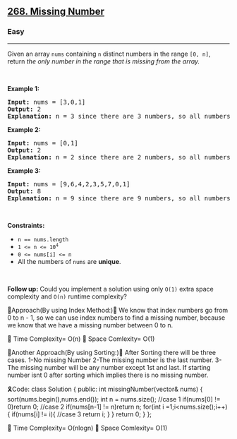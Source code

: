 <h2><a href="https://leetcode.com/problems/missing-number">268. Missing Number</a></h2><h3>Easy</h3><hr><p>Given an array <code>nums</code> containing <code>n</code> distinct numbers in the range <code>[0, n]</code>, return <em>the only number in the range that is missing from the array.</em></p>

<p>&nbsp;</p>
<p><strong class="example">Example 1:</strong></p>

<pre>
<strong>Input:</strong> nums = [3,0,1]
<strong>Output:</strong> 2
<strong>Explanation:</strong> n = 3 since there are 3 numbers, so all numbers are in the range [0,3]. 2 is the missing number in the range since it does not appear in nums.
</pre>

<p><strong class="example">Example 2:</strong></p>

<pre>
<strong>Input:</strong> nums = [0,1]
<strong>Output:</strong> 2
<strong>Explanation:</strong> n = 2 since there are 2 numbers, so all numbers are in the range [0,2]. 2 is the missing number in the range since it does not appear in nums.
</pre>

<p><strong class="example">Example 3:</strong></p>

<pre>
<strong>Input:</strong> nums = [9,6,4,2,3,5,7,0,1]
<strong>Output:</strong> 8
<strong>Explanation:</strong> n = 9 since there are 9 numbers, so all numbers are in the range [0,9]. 8 is the missing number in the range since it does not appear in nums.
</pre>

<p>&nbsp;</p>
<p><strong>Constraints:</strong></p>

<ul>
	<li><code>n == nums.length</code></li>
	<li><code>1 &lt;= n &lt;= 10<sup>4</sup></code></li>
	<li><code>0 &lt;= nums[i] &lt;= n</code></li>
	<li>All the numbers of <code>nums</code> are <strong>unique</strong>.</li>
</ul>

<p>&nbsp;</p>
<p><strong>Follow up:</strong> Could you implement a solution using only <code>O(1)</code> extra space complexity and <code>O(n)</code> runtime complexity?</p>

🚀Approach(By using Index Method:)🚀
We know that index numbers go from 0 to n - 1, so we can use index numbers to find a missing number, because we know that we have a missing number between 0 to n.

🎯 Time Complexity= O(n)
🎯 Space Comlexity= O(1)

🚀Another Approach(By using Sorting:)🚀
After Sorting there will be three cases.
1-No missing Number
2-The missing number is the last number.
3-The missing number will be any number except 1st and last.
If starting number isnt 0 after sorting which implies there is no missing number.

🎗️Code:
class Solution {
public:
    int missingNumber(vector<int>& nums) {
        sort(nums.begin(),nums.end());
        int n = nums.size();
        //case 1
        if(nums[0] != 0)return 0;
        //case 2 
        if(nums[n-1] != n)return n;
        for(int i =1;i<nums.size();i++){
            if(nums[i] != i){
            //case 3
            return i;
            }
        }
        return 0;
    }
};

🎯 Time Complexity= O(nlogn)
🎯 Space Comlexity= O(1)
